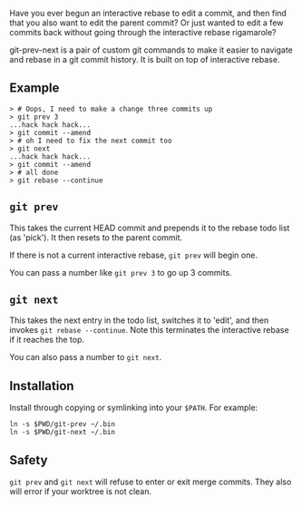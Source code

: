 Have you ever begun an interactive rebase to edit a commit, and then find that you also want to edit the parent commit? Or just wanted to edit a few commits back without going through the interactive rebase rigamarole?

git-prev-next is a pair of custom git commands to make it easier to navigate and rebase in a git commit history. It is built on top of interactive rebase.

## Example

    > # Oops, I need to make a change three commits up
    > git prev 3
    ...hack hack hack...
    > git commit --amend
    > # oh I need to fix the next commit too
    > git next
    ...hack hack hack...
    > git commit --amend
    > # all done
    > git rebase --continue
    

## `git prev`

This takes the current HEAD commit and prepends it to the rebase todo list (as 'pick'). It then resets to the parent commit.

If there is not a current interactive rebase, `git prev` will begin one.

You can pass a number like `git prev 3` to go up 3 commits.

## `git next`

This takes the next entry in the todo list, switches it to 'edit', and then invokes `git rebase --continue`. Note this terminates the interactive rebase if it reaches the top.

You can also pass a number to `git next`.

## Installation

Install through copying or symlinking into your `$PATH`. For example:

    ln -s $PWD/git-prev ~/.bin
    ln -s $PWD/git-next ~/.bin

## Safety

`git prev` and `git next` will refuse to enter or exit merge commits. They also will error if your worktree is not clean.
